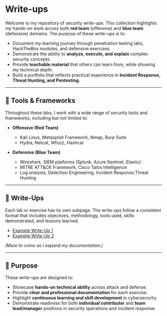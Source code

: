 # Write-ups

Welcome to my repository of security write-ups. This collection highlights my hands-on work across both **red team** (offensive) and **blue team** (defensive) domains. The purpose of these write-ups is to:  

- Document my learning journey through penetration testing labs, HackTheBox modules, and defensive exercises.  
- Demonstrate the ability to **analyze, execute, and explain** complex security concepts.  
- Provide **teachable material** that others can learn from, while showing my technical depth.  
- Build a portfolio that reflects practical experience in **Incident Response, Threat Hunting, and Pentesting**.  

---

## 🔧 Tools & Frameworks  

Throughout these labs, I work with a wide range of security tools and frameworks, including but not limited to:  

- **Offensive (Red Team)**  
  - Kali Linux, Metasploit Framework, Nmap, Burp Suite  
  - Hydra, Netcat, Wfuzz, Hashcat  

- **Defensive (Blue Team)**  
  - Wireshark, SIEM platforms (Splunk, Azure Sentinel, Elastic)  
  - MITRE ATT&CK Framework, Cisco Talos Intelligence  
  - Log analysis, Detection Engineering, Incident Response,Threat Hunting  

---

## 📂 Write-Ups  

Each lab or exercise has its own subpage. The write-ups follow a consistent format that includes objectives, methodology, tools used, skills demonstrated, and lessons learned.  

- [Example Write-Up 1](./WriteUps/example1.md)  
- [Example Write-Up 2](./WriteUps/example2.md)  

*(More to come as I expand my documentation.)*  

---

## 🚀 Purpose  

These write-ups are designed to:  

- Showcase **hands-on technical ability** across attack and defense.  
- Provide **clear and professional documentation** for each exercise.  
- Highlight **continuous learning and skill development** in cybersecurity.  
- Demonstrate readiness for both **individual contributor** and **team lead/manager** positions in security operations and incident response.  
